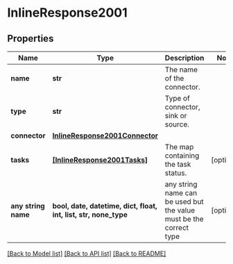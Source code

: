 # InlineResponse2001


## Properties
Name | Type | Description | Notes
------------ | ------------- | ------------- | -------------
**name** | **str** | The name of the connector. | 
**type** | **str** | Type of connector, sink or source. | 
**connector** | [**InlineResponse2001Connector**](InlineResponse2001Connector.md) |  | 
**tasks** | [**[InlineResponse2001Tasks]**](InlineResponse2001Tasks.md) | The map containing the task status. | [optional] 
**any string name** | **bool, date, datetime, dict, float, int, list, str, none_type** | any string name can be used but the value must be the correct type | [optional]

[[Back to Model list]](../README.md#documentation-for-models) [[Back to API list]](../README.md#documentation-for-api-endpoints) [[Back to README]](../README.md)


